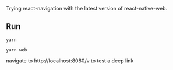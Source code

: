 Trying react-navigation with the latest version of react-native-web.

## Run

```
yarn

yarn web
```

navigate to http://localhost:8080/v to test a deep link
